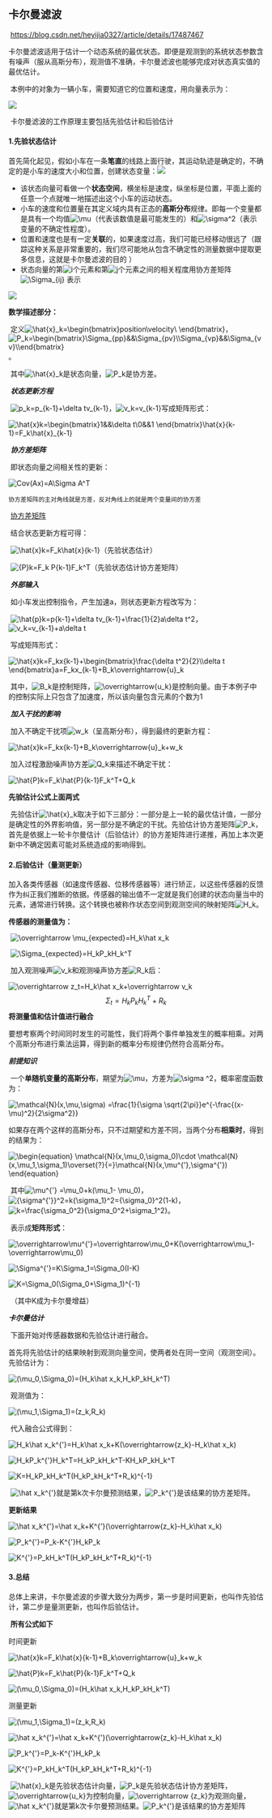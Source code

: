 ## 卡尔曼滤波

​	https://blog.csdn.net/heyijia0327/article/details/17487467

​	卡尔曼滤波适用于估计一个动态系统的最优状态。即便是观测到的系统状态参数含有噪声（服从高斯分布），观测值不准确，卡尔曼滤波也能够完成对状态真实值的最优估计。

​	本例中的对象为一辆小车，需要知道它的位置和速度，用向量表示为：

![](https://www.zhihu.com/equation?tex=%5Coverrightarrow%7Bx_k%7D%3D%28%5Coverrightarrow%7Bp%7D%2C%5Coverrightarrow%7Bv%7D%29)

​	卡尔曼滤波的工作原理主要包括先验估计和后验估计

#### 1.先验状态估计

​	首先简化起见，假如小车在一条**笔直**的线路上面行驶，其运动轨迹是确定的，不确定的是小车的速度大小和位置，创建状态变量：![](https://www.zhihu.com/equation?tex=%5Coverrightarrow%7Bx%7D%3D%5Cbegin%7Bbmatrix%7Dp%5C%5Cv%5C%5C+%5Cend%7Bbmatrix%7D)

- 该状态向量可看做一个**状态空间**，横坐标是速度，纵坐标是位置，平面上面的任意一个点就唯一地描述出这个小车的运动状态。
- 小车的速度和位置量在其定义域内具有正态的**高斯分布**规律。即每一个变量都是具有一个均值![\mu](https://www.zhihu.com/equation?tex=%5Cmu)（代表该数值是最可能发生的）和![\sigma^2](https://www.zhihu.com/equation?tex=%5Csigma%5E2)（表示变量的不确定性程度）。
- 位置和速度也是有一定**关联**的，如果速度过高，我们可能已经移动很远了（跟踪这种关系是非常重要的，我们尽可能地从包含不确定性的测量数据中提取更多信息，这就是卡尔曼滤波的目的 ）
- 状态向量的第![i](https://www.zhihu.com/equation?tex=i)个元素和第![j](https://www.zhihu.com/equation?tex=j)个元素之间的相关程度用协方差矩阵![\Sigma_{ij}](https://www.zhihu.com/equation?tex=%5CSigma_%7Bij%7D) 表示

![](https://www.zhihu.com/equation?tex=%5CSigma_%7Bij%7D%3DCov%28x_i%2Cx_j%29%3DE%5B%28x_i-%5Cmu_i%29%28x_j-%5Cmu_j%29%5D)

**数学描述部分：**

​	定义![\hat{x}_k=\begin{bmatrix}position\\velocity\\ \end{bmatrix}](https://www.zhihu.com/equation?tex=%5Chat%7Bx%7D_k%3D%5Cbegin%7Bbmatrix%7Dposition%5C%5Cvelocity%5C%5C+%5Cend%7Bbmatrix%7D)，![P_k=\begin{bmatrix}\Sigma_{pp}&&\Sigma_{pv}\\\Sigma_{vp}&&\Sigma_{vv}\\\end{bmatrix}](https://www.zhihu.com/equation?tex=P_k%3D%5Cbegin%7Bbmatrix%7D%5CSigma_%7Bpp%7D%26%26%5CSigma_%7Bpv%7D%5C%5C%5CSigma_%7Bvp%7D%26%26%5CSigma_%7Bvv%7D%5C%5C%5Cend%7Bbmatrix%7D)。

​	其中![\hat{x}_k](https://www.zhihu.com/equation?tex=%5Chat%7Bx%7D_k)是状态向量，![P_k](https://www.zhihu.com/equation?tex=P_k)是协方差。

​	***状态更新方程***

​	![p_k=p_{k-1}+\delta tv_{k-1}](https://www.zhihu.com/equation?tex=p_k%3Dp_%7Bk-1%7D%2B%5Cdelta+tv_%7Bk-1%7D)，![v_k=v_{k-1}](https://www.zhihu.com/equation?tex=v_k%3Dv_%7Bk-1%7D)写成矩阵形式：

![\hat{x}_k=\begin{bmatrix}1&&\delta t\\0&&1 \end{bmatrix}\hat{x}_{k-1}=F_k\hat{x}_{k-1} ](https://www.zhihu.com/equation?tex=%5Chat%7Bx%7D_k%3D%5Cbegin%7Bbmatrix%7D1%26%26%5Cdelta+t%5C%5C0%26%261+%5Cend%7Bbmatrix%7D%5Chat%7Bx%7D_%7Bk-1%7D%3DF_k%5Chat%7Bx%7D_%7Bk-1%7D%0A)

​	***协方差矩阵***

​	即状态向量之间相关性的更新：

![Cov(Ax)=A\Sigma A^T](https://www.zhihu.com/equation?tex=Cov%28Ax%29%3DA%5CSigma+A%5ET)

​	`协方差矩阵的主对角线就是方差，反对角线上的就是两个变量间的协方差`

​	[协方差矩阵](https://baike.baidu.com/item/协方差矩阵/9822183?fr=aladdin)

​	结合状态更新方程可得：

​	![\hat{x}_k=F_k\hat{x}_{k-1}](https://www.zhihu.com/equation?tex=%5Chat%7Bx%7D_k%3DF_k%5Chat%7Bx%7D_%7Bk-1%7D)（先验状态估计）

​	![{P}_k=F_k P_{k-1}F_k^T](https://www.zhihu.com/equation?tex=%7BP%7D_k%3DF_k+P_%7Bk-1%7DF_k%5ET)（先验状态估计协方差矩阵）

​	***外部输入***

​	如小车发出控制指令，产生加速a，则状态更新方程改写为：

​	![\hat{p}_k=p_{k-1}+\delta tv_{k-1}+\frac{1}{2}a\delta t^2](https://www.zhihu.com/equation?tex=%5Chat%7Bp%7D_k%3Dp_%7Bk-1%7D%2B%5Cdelta+tv_%7Bk-1%7D%2B%5Cfrac%7B1%7D%7B2%7Da%5Cdelta+t%5E2)，![v_k=v_{k-1}+a\delta t](https://www.zhihu.com/equation?tex=v_k%3Dv_%7Bk-1%7D%2Ba%5Cdelta+t)

​	写成矩阵形式：

![\hat{x}_k=F_kx_{k-1}+\begin{bmatrix}\frac{\delta t^2}{2}\\\delta t \end{bmatrix}a=F_kx_{k-1}+B_k\overrightarrow{u}_k](https://www.zhihu.com/equation?tex=%5Chat%7Bx%7D_k%3DF_kx_%7Bk-1%7D%2B%5Cbegin%7Bbmatrix%7D%5Cfrac%7B%5Cdelta+t%5E2%7D%7B2%7D%5C%5C%5Cdelta+t+%5Cend%7Bbmatrix%7Da%3DF_kx_%7Bk-1%7D%2BB_k%5Coverrightarrow%7Bu%7D_k)

​	其中，![B_k](https://www.zhihu.com/equation?tex=B_k)是控制矩阵，![\overrightarrow{u_k}](https://www.zhihu.com/equation?tex=%5Coverrightarrow%7Bu_k%7D)是控制向量。由于本例子中的控制实际上只包含了加速度，所以该向量包含元素的个数为1

​	***加入干扰的影响***

​	加入不确定干扰项![w_k](https://www.zhihu.com/equation?tex=w_k)（呈高斯分布），得到最终的更新方程：

![\hat{x}_k=F_kx_{k-1}+B_k\overrightarrow{u}_k+w_k](https://www.zhihu.com/equation?tex=%5Chat%7Bx%7D_k%3DF_kx_%7Bk-1%7D%2BB_k%5Coverrightarrow%7Bu%7D_k%2Bw_k)

​	加入过程激励噪声协方差![Q_k](https://www.zhihu.com/equation?tex=Q_k)来描述不确定干扰：

![\hat{P}_k=F_k\hat{P}_{k-1}F_k^T+Q_k](https://www.zhihu.com/equation?tex=%5Chat%7BP%7D_k%3DF_k%5Chat%7BP%7D_%7Bk-1%7DF_k%5ET%2BQ_k)

**先验估计公式上面两式**

​	先验估计![\hat{x}_k](https://www.zhihu.com/equation?tex=%5Chat%7Bx%7D_k)取决于如下三部分：一部分是上一轮的最优估计值，一部分是确定性的外界影响值，另一部分是不确定的干扰。先验估计协方差矩阵![P_k ](https://www.zhihu.com/equation?tex=P_k%0A)，首先是依据上一轮卡尔曼估计（后验估计）的协方差矩阵进行递推，再加上本次更新中不确定因素可能对系统造成的影响得到。

#### 2.后验估计（量测更新）

​	加入各类传感器（如速度传感器、位移传感器等）进行矫正，以这些传感器的反馈作为纠正我们推断的依据。传感器的输出值不一定就是我们创建的状态向量当中的元素，通常进行转换。这个转换也被称作状态空间到观测空间的映射矩阵![H_k](https://www.zhihu.com/equation?tex=H_k)。

**传感器的测量值为：**

​	![\overrightarrow \mu_{expected}=H_k\hat x_k ](https://www.zhihu.com/equation?tex=%5Coverrightarrow+%5Cmu_%7Bexpected%7D%3DH_k%5Chat+x_k%0A)

​	![\Sigma_{expected}=H_kP_kH_k^T](https://www.zhihu.com/equation?tex=%5CSigma_%7Bexpected%7D%3DH_kP_kH_k%5ET)

​	加入观测噪声![v_k ](https://www.zhihu.com/equation?tex=v_k%0A)和观测噪声协方差![R_k ](https://www.zhihu.com/equation?tex=R_k%0A)后：

![\overrightarrow z_t=H_k\hat x_k+\overrightarrow v_k](https://www.zhihu.com/equation?tex=%5Coverrightarrow+z_t%3DH_k%5Chat+x_k%2B%5Coverrightarrow+v_k)
$$
{\Sigma _t} = {H_k}{P_k}{H_k}^T + {R_k}
$$
**将测量值和估计值进行融合**

​	要想考察两个时间同时发生的可能性，我们将两个事件单独发生的概率相乘。对两个高斯分布进行乘法运算，得到新的概率分布规律仍然符合高斯分布。

***前提知识***

​	一个**单随机变量的高斯分布**，期望为![\mu](https://www.zhihu.com/equation?tex=%5Cmu)，方差为![\sigma ^2](https://www.zhihu.com/equation?tex=%5Csigma+%5E2)，概率密度函数为：

![\mathcal{N}(x,\mu,\sigma) =\frac{1}{\sigma \sqrt{2\pi}}e^{-\frac{(x-\mu)^2}{2\sigma^2}}](https://www.zhihu.com/equation?tex=%5Cmathcal%7BN%7D%28x%2C%5Cmu%2C%5Csigma%29+%3D%5Cfrac%7B1%7D%7B%5Csigma+%5Csqrt%7B2%5Cpi%7D%7De%5E%7B-%5Cfrac%7B%28x-%5Cmu%29%5E2%7D%7B2%5Csigma%5E2%7D%7D)

​	如果存在两个这样的高斯分布，只不过期望和方差不同，当两个分布**相乘时**，得到的结果为：

![\begin{equation}     \mathcal{N}(x,\mu_0,\sigma_0)\cdot \mathcal{N}(x,\mu_1,\sigma_1)\overset{?}{=}\mathcal{N}(x,\mu^{'},\sigma^{'}) \end{equation}](https://www.zhihu.com/equation?tex=%5Cbegin%7Bequation%7D%0A++++%5Cmathcal%7BN%7D%28x%2C%5Cmu_0%2C%5Csigma_0%29%5Ccdot+%5Cmathcal%7BN%7D%28x%2C%5Cmu_1%2C%5Csigma_1%29%5Coverset%7B%3F%7D%7B%3D%7D%5Cmathcal%7BN%7D%28x%2C%5Cmu%5E%7B%27%7D%2C%5Csigma%5E%7B%27%7D%29+%5Cend%7Bequation%7D)

​	其中![\mu^{'} =\mu_0+k(\mu_1- \mu_0)](https://www.zhihu.com/equation?tex=%5Cmu%5E%7B%27%7D+%3D%5Cmu_0%2Bk%28%5Cmu_1-+%5Cmu_0%29)，![{\sigma^{'}}^2=k{\sigma_1}^2={\sigma_0}^2(1-k)](https://www.zhihu.com/equation?tex=%7B%5Csigma%5E%7B%27%7D%7D%5E2%3Dk%7B%5Csigma_1%7D%5E2%3D%7B%5Csigma_0%7D%5E2%281-k%29)，![k=\frac{\sigma_0^2}{\sigma_0^2+\sigma_1^2}](https://www.zhihu.com/equation?tex=k%3D%5Cfrac%7B%5Csigma_0%5E2%7D%7B%5Csigma_0%5E2%2B%5Csigma_1%5E2%7D)。

​	表示成**矩阵形式**：

![\overrightarrow\mu^{'}=\overrightarrow\mu_0+K(\overrightarrow\mu_1-\overrightarrow\mu_0)](https://www.zhihu.com/equation?tex=%5Coverrightarrow%5Cmu%5E%7B%27%7D%3D%5Coverrightarrow%5Cmu_0%2BK%28%5Coverrightarrow%5Cmu_1-%5Coverrightarrow%5Cmu_0%29)

![\Sigma^{'}=K\Sigma_1=\Sigma_0(I-K)](https://www.zhihu.com/equation?tex=%5CSigma%5E%7B%27%7D%3DK%5CSigma_1%3D%5CSigma_0%28I-K%29)

![K=\Sigma_0(\Sigma_0+\Sigma_1)^{-1}](https://www.zhihu.com/equation?tex=K%3D%5CSigma_0%28%5CSigma_0%2B%5CSigma_1%29%5E%7B-1%7D)

​	（其中K成为卡尔曼增益）

***卡尔曼估计***

​	下面开始对传感器数据和先验估计进行融合。

​	首先将先验估计的结果映射到观测向量空间，使两者处在同一空间（观测空间）。先验估计为：

![(\mu_0,\Sigma_0)=(H_k\hat x_k,H_kP_kH_k^T)](https://www.zhihu.com/equation?tex=%28%5Cmu_0%2C%5CSigma_0%29%3D%28H_k%5Chat+x_k%2CH_kP_kH_k%5ET%29)

​	观测值为：

![(\mu_1,\Sigma_1)=(z_k,R_k)](https://www.zhihu.com/equation?tex=%28%5Cmu_1%2C%5CSigma_1%29%3D%28z_k%2CR_k%29)

​	代入融合公式得到：

![H_k\hat x_k^{'}=H_k\hat x_k+K(\overrightarrow{z_k}-H_k\hat x_k)](https://www.zhihu.com/equation?tex=H_k%5Chat+x_k%5E%7B%27%7D%3DH_k%5Chat+x_k%2BK%28%5Coverrightarrow%7Bz_k%7D-H_k%5Chat+x_k%29)

![H_kP_k^{'}H_k^T=H_kP_kH_k^T-KH_kP_kH_k^T](https://www.zhihu.com/equation?tex=H_kP_k%5E%7B%27%7DH_k%5ET%3DH_kP_kH_k%5ET-KH_kP_kH_k%5ET)

![K=H_kP_kH_k^T(H_kP_kH_k^T+R_k)^{-1}](https://www.zhihu.com/equation?tex=K%3DH_kP_kH_k%5ET%28H_kP_kH_k%5ET%2BR_k%29%5E%7B-1%7D)

​	![\hat x_k^{'}](https://www.zhihu.com/equation?tex=%5Chat+x_k%5E%7B%27%7D)就是第k次卡尔曼预测结果，![P_k^{'}](https://www.zhihu.com/equation?tex=P_k%5E%7B%27%7D)是该结果的协方差矩阵。

**更新结果**

![\hat x_k^{'}=\hat x_k+K^{'}(\overrightarrow{z_k}-H_k\hat x_k)](https://www.zhihu.com/equation?tex=%5Chat+x_k%5E%7B%27%7D%3D%5Chat+x_k%2BK%5E%7B%27%7D%28%5Coverrightarrow%7Bz_k%7D-H_k%5Chat+x_k%29)

![P_k^{'}=P_k-K^{'}H_kP_k](https://www.zhihu.com/equation?tex=P_k%5E%7B%27%7D%3DP_k-K%5E%7B%27%7DH_kP_k)

![K^{'}=P_kH_k^T(H_kP_kH_k^T+R_k)^{-1}](https://www.zhihu.com/equation?tex=K%5E%7B%27%7D%3DP_kH_k%5ET%28H_kP_kH_k%5ET%2BR_k%29%5E%7B-1%7D)

#### 3.总结

​	总体上来讲，卡尔曼滤波的步骤大致分为两步，第一步是时间更新，也叫作先验估计，第二步是量测更新，也叫作后验估计。

​	**所有公式如下**

时间更新

![\hat{x}_k=F_k\hat{x}_{k-1}+B_k\overrightarrow{u}_k+w_k](https://www.zhihu.com/equation?tex=%5Chat%7Bx%7D_k%3DF_k%5Chat%7Bx%7D_%7Bk-1%7D%2BB_k%5Coverrightarrow%7Bu%7D_k%2Bw_k)

![\hat{P}_k=F_k\hat{P}_{k-1}F_k^T+Q_k](https://www.zhihu.com/equation?tex=%5Chat%7BP%7D_k%3DF_k%5Chat%7BP%7D_%7Bk-1%7DF_k%5ET%2BQ_k)

![(\mu_0,\Sigma_0)=(H_k\hat x_k,H_kP_kH_k^T)](https://www.zhihu.com/equation?tex=%28%5Cmu_0%2C%5CSigma_0%29%3D%28H_k%5Chat+x_k%2CH_kP_kH_k%5ET%29)

测量更新

![(\mu_1,\Sigma_1)=(z_k,R_k)](https://www.zhihu.com/equation?tex=%28%5Cmu_1%2C%5CSigma_1%29%3D%28z_k%2CR_k%29)

![\hat x_k^{'}=\hat x_k+K^{'}(\overrightarrow{z_k}-H_k\hat x_k)](https://www.zhihu.com/equation?tex=%5Chat+x_k%5E%7B%27%7D%3D%5Chat+x_k%2BK%5E%7B%27%7D%28%5Coverrightarrow%7Bz_k%7D-H_k%5Chat+x_k%29)

![P_k^{'}=P_k-K^{'}H_kP_k](https://www.zhihu.com/equation?tex=P_k%5E%7B%27%7D%3DP_k-K%5E%7B%27%7DH_kP_k)

![K^{'}=P_kH_k^T(H_kP_kH_k^T+R_k)^{-1}](https://www.zhihu.com/equation?tex=K%5E%7B%27%7D%3DP_kH_k%5ET%28H_kP_kH_k%5ET%2BR_k%29%5E%7B-1%7D)

​	![\hat{x}_k](https://www.zhihu.com/equation?tex=%5Chat%7Bx%7D_k)是先验状态估计向量，![P_k](https://www.zhihu.com/equation?tex=P_k)是先验状态估计协方差矩阵，![\overrightarrow{u_k}](https://www.zhihu.com/equation?tex=%5Coverrightarrow%7Bu_k%7D)为控制向量，![\overrightarrow {z_k}](https://www.zhihu.com/equation?tex=%5Coverrightarrow+%7Bz_k%7D)为观测向量，![\hat x_k^{'}](https://www.zhihu.com/equation?tex=%5Chat+x_k%5E%7B%27%7D)就是第k次卡尔曼预测结果。![P_k^{'}](https://www.zhihu.com/equation?tex=P_k%5E%7B%27%7D)是该结果的协方差矩阵